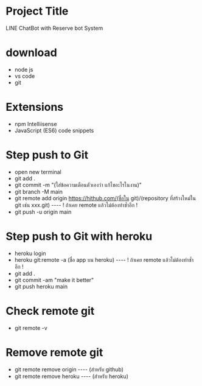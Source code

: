 # Project Title

LINE ChatBot with Reserve bot System

# download

- node js
- vs code
- git

# Extensions

- npm Intelliisense
- JavaScript (ES6) code snippets

# Step push to Git

- open new terminal
- git add .
- git commit -m "(ใส่ข้อความเตือนตัวเองว่า แก้ไขอะไรในงาน)"
- git branch -M main
- git remote add origin https://hithub.com/(ชื่อใน git)/(repository ที่สร้างใหม่ใน git เช่น xxx.git) ---- ! ถ้าเคย remote แล้วไม่ต้องทำซ้ำอีก !
- git push -u origin main

# Step push to Git with heroku

- heroku login
- heroku git:remote -a (ชื่อ app บน heroku) ---- ! ถ้าเคย remote แล้วไม่ต้องทำซ้ำอีก !
- git add .
- git commit -am "make it better"
- git push heroku main

# Check remote git

- git remote -v

# Remove remote git

- git remote remove origin ---- (สำหรับ github)
- git remote remove heroku ---- (สำหรับ heroku)
